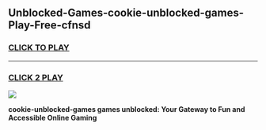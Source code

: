 
## Unblocked-Games-cookie-unblocked-games-Play-Free-cfnsd
<h3>
<a href="https://premium76.site?title=cookie-unblocked-games&ref=21A">CLICK TO PLAY</a></h3>
<hr>

<h3>
<a href="https://premium76.site?title=cookie-unblocked-games&ref=21A">CLICK 2 PLAY</a>
  
</h3>

<a href="https://premium76.site?title=cookie-unblocked-games&ref=21A"><img src="https://clearcache.store/games.png"></a>


**cookie-unblocked-games games unblocked: Your Gateway to Fun and Accessible Online Gaming**
